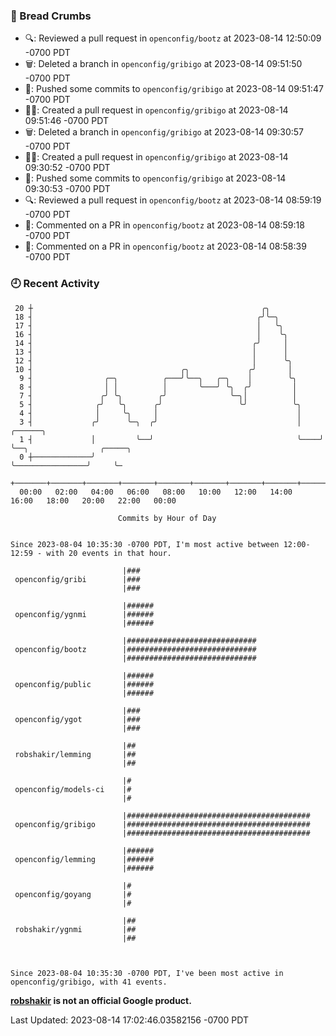 ### 🍞 Bread Crumbs

 * 🔍: Reviewed a pull request in  `openconfig/bootz` at 2023-08-14 12:50:09 -0700 PDT
 * 🗑: Deleted a branch in `openconfig/gribigo` at 2023-08-14 09:51:50 -0700 PDT
 * 🚢: Pushed some commits to `openconfig/gribigo` at 2023-08-14 09:51:47 -0700 PDT
 * ✍🏼: Created a pull request in `openconfig/gribigo` at 2023-08-14 09:51:46 -0700 PDT
 * 🗑: Deleted a branch in `openconfig/gribigo` at 2023-08-14 09:30:57 -0700 PDT
 * ✍🏼: Created a pull request in `openconfig/gribigo` at 2023-08-14 09:30:52 -0700 PDT
 * 🚢: Pushed some commits to `openconfig/gribigo` at 2023-08-14 09:30:53 -0700 PDT
 * 🔍: Reviewed a pull request in  `openconfig/bootz` at 2023-08-14 08:59:19 -0700 PDT
 * 💬: Commented on a PR in  `openconfig/bootz` at 2023-08-14 08:59:18 -0700 PDT
 * 💬: Commented on a PR in  `openconfig/bootz` at 2023-08-14 08:58:39 -0700 PDT

### 🕘 Recent Activity
```
 20 ┼                                                   ╭╮
 18 ┤                                                  ╭╯╰─╮
 17 ┤                                                  │   ╰╮
 16 ┤                                                  │    ╰╮
 14 ┤                                                 ╭╯     │
 13 ┤                                                 │      │
 12 ┤                                                 │      ╰╮
 10 ┤                                 ╭╮             ╭╯       │
  9 ┤                ╭─╮          ╭───╯╰──╮   ╭─╮    │        ╰╮
  8 ┤                │ │          │       ╰───╯ ╰╮  ╭╯         │
  7 ┤               ╭╯ ╰╮        ╭╯              ╰─╮│          │
  5 ┤              ╭╯   ╰╮      ╭╯                 ╰╯          ╰╮
  4 ┤              │     ╰╮     │                               │
  3 ┤             ╭╯      ╰─╮  ╭╯                               │    ╭──────╮
  1 ┤             │         ╰──╯                                ╰────╯      ╰──╮                ╭─────╮
  0 ┼─────────────╯                                                            ╰────────────────╯     ╰─
    +───────+───────+───────+───────+───────+───────+───────+───────+───────+───────+───────+───────+────
  00:00   02:00   04:00   06:00   08:00   10:00   12:00   14:00   16:00   18:00   20:00   22:00   00:00   

						Commits by Hour of Day


Since 2023-08-04 10:35:30 -0700 PDT, I'm most active between 12:00-12:59 - with 20 events in that hour.

```



```
                         |###
 openconfig/gribi        |###
                         |###

                         |######
 openconfig/ygnmi        |######
                         |######

                         |#############################
 openconfig/bootz        |#############################
                         |#############################

                         |######
 openconfig/public       |######
                         |######

                         |###
 openconfig/ygot         |###
                         |###

                         |##
 robshakir/lemming       |##
                         |##

                         |#
 openconfig/models-ci    |#
                         |#

                         |#########################################
 openconfig/gribigo      |#########################################
                         |#########################################

                         |######
 openconfig/lemming      |######
                         |######

                         |#
 openconfig/goyang       |#
                         |#

                         |##
 robshakir/ygnmi         |##
                         |##



Since 2023-08-04 10:35:30 -0700 PDT, I've been most active in openconfig/gribigo, with 41 events.

```
**[robshakir](mailto:robjs@google.com) is not an official Google product.**  


Last Updated: 2023-08-14 17:02:46.03582156 -0700 PDT
